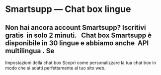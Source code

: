 # Smartsupp — Chat box lingue
## Non hai ancora account Smartsupp? Iscritivi gratis  in solo 2 minuti.   Chat box Smartsupp è disponibile in 30 lingue e abbiamo anche  API multilingua . Se
Impostazioni della chat box 
Scopri come personalizzare la tua chat box in modo che si adatti perfettamente al tuo sito web.


